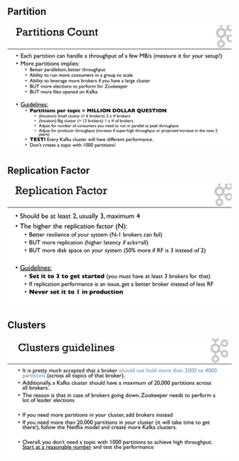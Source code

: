
## Partition

![Partition](./partitition_count.jpg)


## Replication Factor

![Replication Factor](./replication_factor.jpg)


## Clusters

![Clusters](./clusters_guidelines.jpg)
